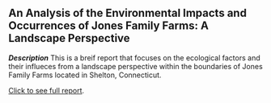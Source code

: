 ## An Analysis of the Environmental Impacts and Occurrences of Jones Family Farms: A Landscape Perspective

***Description***
This is a breif report that focuses on the ecological factors and their influeces from a landscape perspective within the 
boundaries of Jones Family Farms located in Shelton, Connecticut.

<a href="pdf/Landscape Report.pdf">Click to see full report</a>.</p>
